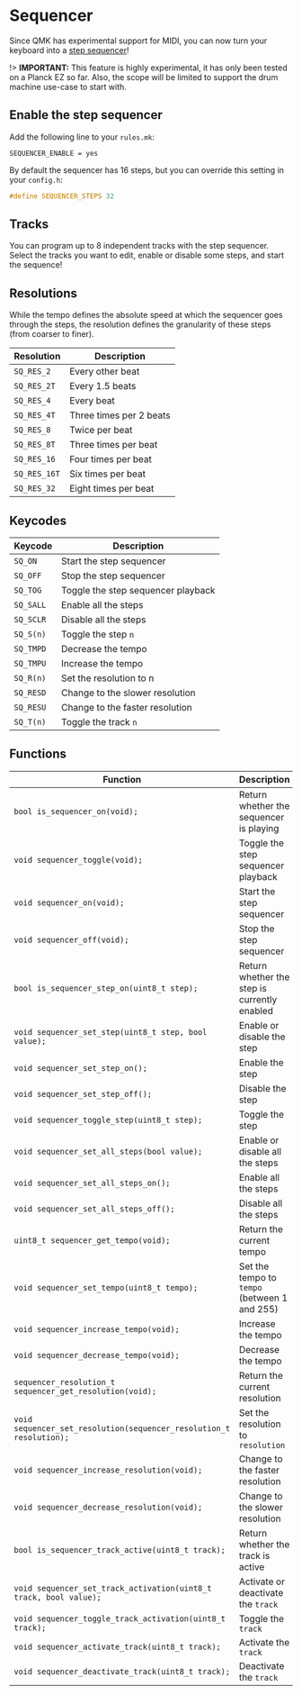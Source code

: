 # Sequencer

Since QMK has experimental support for MIDI, you can now turn your keyboard into a [step sequencer](https://en.wikipedia.org/wiki/Music_sequencer#Step_sequencers)!

!> **IMPORTANT:** This feature is highly experimental, it has only been tested on a Planck EZ so far. Also, the scope will be limited to support the drum machine use-case to start with.

## Enable the step sequencer

Add the following line to your `rules.mk`:

```make
SEQUENCER_ENABLE = yes
```

By default the sequencer has 16 steps, but you can override this setting in your `config.h`:

```c
#define SEQUENCER_STEPS 32
```

## Tracks

You can program up to 8 independent tracks with the step sequencer. Select the tracks you want to edit, enable or disable some steps, and start the sequence!

## Resolutions

While the tempo defines the absolute speed at which the sequencer goes through the steps, the resolution defines the granularity of these steps (from coarser to finer).

|Resolution   |Description            |
|----------   |-----------            |
|`SQ_RES_2`   |Every other beat       |
|`SQ_RES_2T`  |Every 1.5 beats        |
|`SQ_RES_4`   |Every beat             |
|`SQ_RES_4T`  |Three times per 2 beats|
|`SQ_RES_8`   |Twice per beat         |
|`SQ_RES_8T`  |Three times per beat   |
|`SQ_RES_16`  |Four times per beat    |
|`SQ_RES_16T` |Six times per beat     |
|`SQ_RES_32`  |Eight times per beat   |

## Keycodes

|Keycode  |Description                        |
|-------  |-----------                        |
|`SQ_ON`  |Start the step sequencer           |
|`SQ_OFF` |Stop the step sequencer            |
|`SQ_TOG` |Toggle the step sequencer playback |
|`SQ_SALL`|Enable all the steps               |
|`SQ_SCLR`|Disable all the steps              |
|`SQ_S(n)`|Toggle the step `n`                |
|`SQ_TMPD`|Decrease the tempo                 |
|`SQ_TMPU`|Increase the tempo                 |
|`SQ_R(n)`|Set the resolution to n            |
|`SQ_RESD`|Change to the slower resolution    |
|`SQ_RESU`|Change to the faster resolution    |
|`SQ_T(n)`|Toggle the track `n`               |

## Functions

|Function                                                             |Description                                  |
|--------                                                             |-----------                                  |
|`bool is_sequencer_on(void);`                                        |Return whether the sequencer is playing      |
|`void sequencer_toggle(void);`                                       |Toggle the step sequencer playback           |
|`void sequencer_on(void);`                                           |Start the step sequencer                     |
|`void sequencer_off(void);`                                          |Stop the step sequencer                      |
|`bool is_sequencer_step_on(uint8_t step);`                           |Return whether the step is currently enabled |
|`void sequencer_set_step(uint8_t step, bool value);`                 |Enable or disable the step                   |
|`void sequencer_set_step_on();`                                      |Enable the step                              |
|`void sequencer_set_step_off();`                                     |Disable the step                             |
|`void sequencer_toggle_step(uint8_t step);`                          |Toggle the step                              |
|`void sequencer_set_all_steps(bool value);`                          |Enable or disable all the steps              |
|`void sequencer_set_all_steps_on();`                                 |Enable all the steps                         |
|`void sequencer_set_all_steps_off();`                                |Disable all the steps                        |
|`uint8_t sequencer_get_tempo(void);`                                 |Return the current tempo                     |
|`void sequencer_set_tempo(uint8_t tempo);`                           |Set the tempo to `tempo` (between 1 and 255) |
|`void sequencer_increase_tempo(void);`                               |Increase the tempo                           |
|`void sequencer_decrease_tempo(void);`                               |Decrease the tempo                           |
|`sequencer_resolution_t sequencer_get_resolution(void);`             |Return the current resolution                |
|`void sequencer_set_resolution(sequencer_resolution_t resolution);`  |Set the resolution to `resolution`           |
|`void sequencer_increase_resolution(void);`                          |Change to the faster resolution              |
|`void sequencer_decrease_resolution(void);`                          |Change to the slower resolution              |
|`bool is_sequencer_track_active(uint8_t track);`                     |Return whether the track is active           |
|`void sequencer_set_track_activation(uint8_t track, bool value);`    |Activate or deactivate the `track`           |
|`void sequencer_toggle_track_activation(uint8_t track);`             |Toggle the `track`                           |
|`void sequencer_activate_track(uint8_t track);`                      |Activate the `track`                         |
|`void sequencer_deactivate_track(uint8_t track);`                    |Deactivate the `track`                       |
